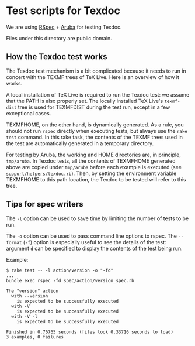 # Test scripts for Texdoc

We are using [RSpec](http://rspec.info/documentation/) + [Aruba](https://github.com/cucumber/aruba) for testing Texdoc.

Files under this directory are public domain.

## How the Texdoc test works

The Texdoc test mechanism is a bit complicated because it needs to run in concert with the TEXMF trees of TeX Live. Here is an overview of how it works.

A local installation of TeX Live is required to run the Texdoc test: we assume that the PATH is also properly set. The locally installed TeX Live's `texmf-dist` tree is used for TEXMFDIST during the test run, except in a few exceptional cases.

TEXMFHOME, on the other hand, is dynamically generated. As a rule, you should not run `rspec` directly when executing tests, but always use the `rake test` command. In this rake task, the contents of the TEXMF trees used in the test are automatically generated in a temporary directory.

For testing by Aruba, the working and HOME directories are, in principle, `tmp/aruba`. In Texdoc tests, all the contents of TEXMFHOME generated above are copied under `tmp/aruba` before each example is executed (see [`support/helpers/texdoc.rb`](./support/helpers/texdoc.rb)). Then, by setting the environment variable TEXMFHOME to this path location, the Texdoc to be tested will refer to this tree.

## Tips for spec writers

The `-l` option can be used to save time by limiting the number of tests to be run.

The `-o` option can be used to pass command line options to rspec. The `--format` (`-f`) option is especially useful to see the details of the test: argument `d` can be specified to display the contents of the test being run.

Example:

```shell
$ rake test -- -l action/version -o "-fd"
...
bundle exec rspec -fd spec/action/version_spec.rb

The "version" action
  with --version
    is expected to be successfully executed
  with -V
    is expected to be successfully executed
  with -V -l
    is expected to be successfully executed

Finished in 0.76765 seconds (files took 0.33716 seconds to load)
3 examples, 0 failures
```
